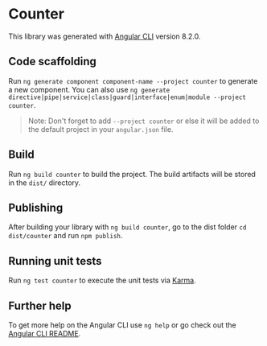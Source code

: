 # Counter

This library was generated with [Angular CLI](https://github.com/angular/angular-cli) version 8.2.0.

## Code scaffolding

Run `ng generate component component-name --project counter` to generate a new component. You can also use `ng generate directive|pipe|service|class|guard|interface|enum|module --project counter`.
> Note: Don't forget to add `--project counter` or else it will be added to the default project in your `angular.json` file. 

## Build

Run `ng build counter` to build the project. The build artifacts will be stored in the `dist/` directory.

## Publishing

After building your library with `ng build counter`, go to the dist folder `cd dist/counter` and run `npm publish`.

## Running unit tests

Run `ng test counter` to execute the unit tests via [Karma](https://karma-runner.github.io).

## Further help

To get more help on the Angular CLI use `ng help` or go check out the [Angular CLI README](https://github.com/angular/angular-cli/blob/master/README.md).
